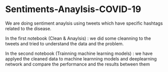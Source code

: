 # Sentiments-Anaylsis-COVID-19
We are doing sentiment anaylsis using tweets which have specific hashtags related to the disease.

In the first notebook (Clean & Anaylsis) : we did some cleanning to the tweets and tried to understand the data and the problem.

In the second notebook (Trainning machine learning models) : we have applyed the cleaned data to machine learnning models and deeplearning network and compare the performance and the results between them
